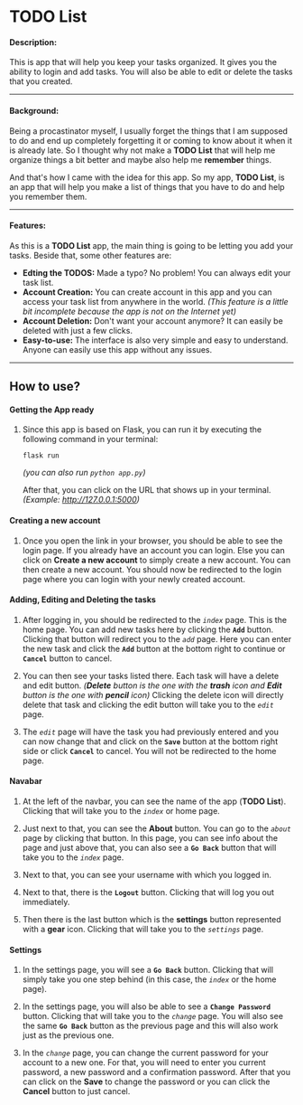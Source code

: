 # TODO List

#### Description: 
This is app that will help you keep your tasks organized. It gives you the ability to login and add tasks. You will also be able to edit or delete the tasks that you created.

---
#### Background:
Being a procastinator myself, I usually forget the things that I am supposed to do and end up completely forgetting it or coming to know about it when it is already late. So I thought why not make a **TODO List** that will help me organize things a bit better and maybe also help me **remember** things.

And that's how I came with the idea for this app. So my app, **TODO List**, is an app that will help you make a list of things that you have to do and help you remember them.

---
#### Features:
As this is a **TODO List** app, the main thing is going to be letting you add your tasks. Beside that, some other features are:
+ **Edting the TODOS:** Made a typo? No problem! You can always edit your task list.
+ **Account Creation:** You can create account in this app and you can access your task list from anywhere in the world. *(This feature is a little bit incomplete because the app is not on the Internet yet)*
+ **Account Deletion:** Don't want your account anymore? It can easily be deleted with just a few clicks.
+ **Easy-to-use:** The interface is also very simple and easy to understand. Anyone can easily use this app without any issues.

---
## How to use?
#### Getting the App ready
1. Since this app is based on Flask, you can run it by executing the following command in your terminal:

    `flask run`

    *(you can also run `python app.py`)*

    After that, you can click on the URL that shows up in your terminal.\
    *(Example: http://127.0.0.1:5000)*

#### Creating a new account
1. Once you open the link in your browser, you should be able to see the login page.
If you already have an account you can login. Else you can click on **Create a new account** to simply create a new account. You can then create a new account. You should now be redirected to the login page where you can login with your newly created account.

#### Adding, Editing and Deleting the tasks
1. After logging in, you should be redirected to the *`index`* page. This is the home page. You can add new tasks here by clicking the **`Add`** button. Clicking that button will redirect you to the *`add`* page. Here you can enter the new task and click the **`Add`** button at the bottom right to continue or **`Cancel`** button to cancel.

1. You can then see your tasks listed there. Each task will have a delete and edit button. *(**Delete** button is the one with the **trash** icon and **Edit** button is the one with **pencil** icon)* Clicking the delete icon will directly delete that task and clicking the edit button will take you to the *`edit`* page.

1. The *`edit`* page will have the task you had previously entered and you can now change that and click on the **`Save`** button at the bottom right side or click **`Cancel`** to cancel. You will not be redirected to the home page.

#### Navabar
1. At the left of the navbar, you can see the name of the app (**TODO List**). Clicking that will take you to the *`index`* or home page.

1. Just next to that, you can see the **About** button. You can go to the *`about`* page by clicking that button. In this page, you can see info about the page and just above that, you can also see a **`Go Back`** button that will take you to the *`index`* page.

1. Next to that, you can see your username with which you logged in.

1. Next to that, there is the **`Logout`** button. Clicking that will log you out immediately.

1. Then there is the last button which is the **settings** button represented with a **gear** icon. Clicking that will take you to the *`settings`* page.

#### Settings
1. In the settings page, you will see a **`Go Back`** button. Clicking that will simply take you one step behind (in this case, the *`index`* or the home page).

1. In the settings page, you will also be able to see a **`Change Password`** button. Clicking that will take you to the *`change`* page. You will also see the same **`Go Back`** button as the previous page and this will also work just as the previous one.

1. In the *`change`* page, you can change the current password for your account to a new one. For that, you will need to enter you current password, a new password and a confirmation password. After that you can click on the **Save** to change the password or you can click the **Cancel** button to just cancel.


